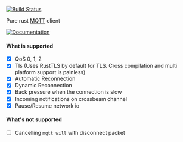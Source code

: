 [![Build Status](https://travis-ci.org/AtherEnergy/rumqtt.svg)](https://travis-ci.org/AtherEnergy/rumqtt)

Pure rust [MQTT] client

[MQTT]: http://mqtt.org/

[![Documentation](https://docs.rs/rumqtt/badge.svg)](https://docs.rs/rumqtt)

#### What is supported

- [x] QoS 0, 1, 2
- [x] Tls (Uses RustTLS by default for TLS. Cross compilation and multi platform support is painless)
- [x] Automatic Reconnection
- [x] Dynamic Reconnection
- [x] Back pressure when the connection is slow
- [x] Incoming notifications on crossbeam channel
- [x] Pause/Resume network io

#### What's not supported

- [ ] Cancelling `mqtt will` with disconnect packet
